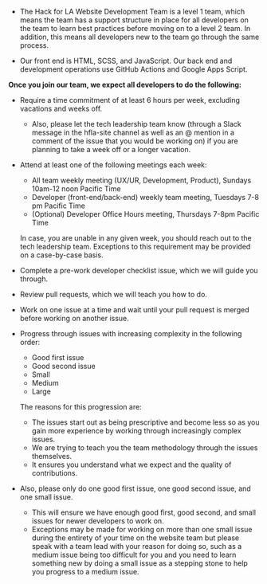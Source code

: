 - The Hack for LA Website Development Team is a level 1 team, which means the team has a support structure in place for all developers on the team to learn best practices before moving on to a level 2 team. In addition, this means all developers new to the team go through the same process.

- Our front end is HTML, SCSS, and JavaScript. Our back end and development operations use GitHub Actions and Google Apps Script.

**Once you join our team, we expect all developers to do the following:**
- Require a time commitment of at least 6 hours per week, excluding vacations and weeks off.
  - Also, please let the tech leadership team know (through a Slack message in the hfla-site channel as well as an @ mention in a comment of the issue that you would be working on) if you are planning to take a week off or a longer vacation.
- Attend at least one of the following meetings each week:
  - All team weekly meeting (UX/UR, Development, Product), Sundays 10am-12 noon Pacific Time
  - Developer (front-end/back-end) weekly team meeting, Tuesdays 7-8 pm Pacific Time
  - (Optional) Developer Office Hours meeting, Thursdays 7-8pm Pacific Time

  In case, you are unable in any given week, you should reach out to the tech leadership team. Exceptions to this requirement may be provided on a case-by-case basis.
- Complete a pre-work developer checklist issue, which we will guide you through.
- Review pull requests, which we will teach you how to do.
- Work on one issue at a time and wait until your pull request is merged before working on another issue.
- Progress through issues with increasing complexity in the following order:
  - Good first issue
  - Good second issue
  - Small 
  - Medium 
  - Large
 
  The reasons for this progression are:
    - The issues start out as being prescriptive and become less so as you gain more experience by working through increasingly complex issues.
    - We are trying to teach you the team methodology through the issues themselves.
    - It ensures you understand what we expect and the quality of contributions.

- Also, please only do one good first issue, one good second issue, and one small issue.
  - This will ensure we have enough good first, good second, and small issues for newer developers to work on. 
  - Exceptions may be made for working on more than one small issue during the entirety of your time on the website team but please speak with a team lead with your reason for doing so, such as a medium issue being too difficult for you and you need to learn something new by doing a small issue as a stepping stone to help you progress to a medium issue.
